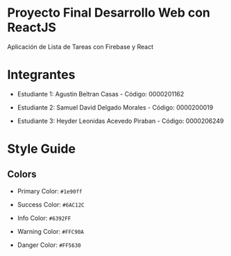 # Proyecto Final Desarrollo Web con ReactJS

Aplicación de Lista de Tareas con Firebase y React

# Integrantes

- Estudiante 1: Agustin Beltran Casas - Código: 0000201162

- Estudiante 2: Samuel David Delgado Morales - Código: 0000200019

- Estudiante 3: Heyder Leonidas Acevedo Piraban - Código: 0000206249

# Style Guide

## Colors

- Primary Color: `#1e90ff`

- Success Color: `#6AC12C`

- Info Color: `#6392FF`

- Warning Color: `#FFC90A`

- Danger Color: `#FF5630`